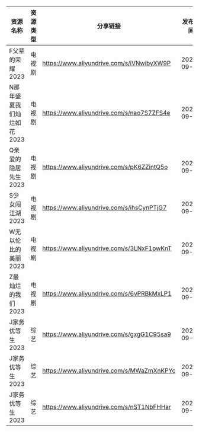 | 资源名称            | 资源类型 | 分享链接                                      | 发布时间       |
| --------------- | ---- | ----------------------------------------- | ---------- |
| F父辈的荣耀2023      | 电视剧  | https://www.aliyundrive.com/s/iVNwibyXW9P | 2023-09-01 |
| N那年盛夏我们灿烂如花2023 | 电视剧  | https://www.aliyundrive.com/s/nao7S7ZFS4e | 2023-09-01 |
| Q亲爱的隐居先生2023    | 电视剧  | https://www.aliyundrive.com/s/pK6ZZintQ5o | 2023-09-01 |
| S少女闯江湖2023      | 电视剧  | https://www.aliyundrive.com/s/ihsCynPTjG7 | 2023-09-01 |
| W无以伦比的美丽2023    | 电视剧  | https://www.aliyundrive.com/s/3LNxF1pwKnT | 2023-09-01 |
| Z最灿烂的我们2023     | 电视剧  | https://www.aliyundrive.com/s/6vPRBkMxLP1 | 2023-09-01 |
| J家务优等生2023      | 综艺   | https://www.aliyundrive.com/s/gxgG1C95sa9 | 2023-09-01 |
| J家务优等生2023      | 综艺   | https://www.aliyundrive.com/s/MWaZmXnKPYc | 2023-09-01 |
| J家务优等生2023      | 综艺   | https://www.aliyundrive.com/s/nST1NbFHHar | 2023-09-01 |

